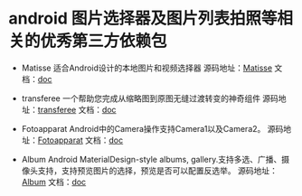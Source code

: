 # android 图片选择器及图片列表拍照等相关的优秀第三方依赖包

* Matisse 适合Android设计的本地图片和视频选择器
源码地址：[Matisse](https://github.com/zhihu/Matisse) 文档：[doc](https://github.com/zhihu/Matisse/blob/master/README.md)

* transferee 一个帮助您完成从缩略图到原图无缝过渡转变的神奇组件
源码地址：[transferee](https://github.com/Hitomis/transferee) 文档：[doc](https://github.com/Hitomis/transferee/blob/master/README.md)

* Fotoapparat Android中的Camera操作支持Camera1以及Camera2。
源码地址：[Fotoapparat](https://github.com/Fotoapparat/Fotoapparat) 文档：[doc](https://github.com/Fotoapparat/Fotoapparat/blob/master/README.md)


* Album Android MaterialDesign-style albums, gallery.支持多选、广播、摄像头支持，支持预览图片的选择，预览是否可以配置反选举。
源码地址：[Album](https://github.com/yanzhenjie/Album) 文档：[doc](https://github.com/yanzhenjie/Album/blob/master/README.md)


